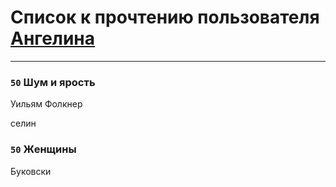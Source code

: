 # Список к прочтению пользователя [Ангелина](http://vk.com/id83788782)
---

### `50` Шум и ярость
Уильям Фолкнер

селин

### `50` Женщины
Буковски

